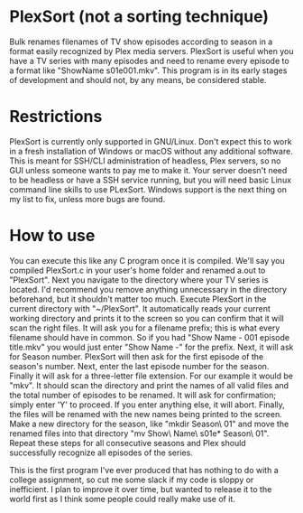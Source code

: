 # PlexSort (not a sorting technique)
Bulk renames filenames of TV show episodes according to season in a format easily recognized by Plex media servers.
PlexSort is useful when you have a TV series with many episodes and need to rename every episode to a format like "ShowName s01e001.mkv". This program is in its early stages of development and should not, by any means, be considered stable.

# Restrictions
PlexSort is currently only supported in GNU/Linux. Don't expect this to work in a fresh installation of Windows or macOS without any additional software. This is meant for SSH/CLI administration of headless, Plex servers, so no GUI unless someone wants to pay me to make it. Your server doesn't need to be headless or have a SSH service running, but you will need basic Linux command line skills to use PLexSort. 
Windows support is the next thing on my list to fix, unless more bugs are found.

# How to use
You can execute this like any C program once it is compiled. We'll say you compiled PlexSort.c in your user's home folder and renamed a.out to "PlexSort". Next you navigate to the directory where your TV series is located. I'd recommend you remove anything unnecessary in the directory beforehand, but it shouldn't matter too much. Execute PlexSort in the current directory with "~/PlexSort". It automatically reads your current working directory and prints it to the screen so you can confirm that it will scan the right files. It will ask you for a filename prefix; this is what every filename should have in common. So if you had "Show Name - 001 episode title.mkv" you would just enter "Show Name -" for the prefix. Next, it will ask for Season number. PlexSort will then ask for the first episode of the season's number. Next, enter the last episode number for the season. Finally it will ask for a three-letter file extension. For our example it would be "mkv". It should scan the directory and print the names of all valid files and the total number of episodes to be renamed. It will ask for confirmation; simply enter 'Y' to proceed. If you enter anything else, it will abort. Finally, the files will be renamed with the new names being printed to the screen. Make a new directory for the season, like "mkdir Season\ 01" and move the renamed files into that directory "mv Show\ Name\ s01e* Season\ 01". Repeat these steps for all consecutive seasons and Plex should successfully recognize all episodes of the series.





This is the first program I've ever produced that has nothing to do with a college assignment, so cut me some slack if my code is sloppy or inefficient. I plan to improve it over time, but wanted to release it to the world first as I think some people could really make use of it.
